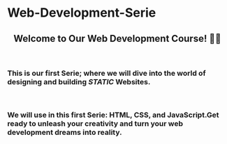 # Web-Development-Serie
<h2 align="center">Welcome to Our Web Development Course! 👋🌐</h2> 
<br>
<h3>This is our first Serie; where we will dive into the world of designing and building <strong><i>STATIC</i></strong> Websites. </h3>
<br>
<h3>We will use in this first Serie: HTML, CSS, and JavaScript.Get ready to unleash your creativity and turn your web development dreams into reality.</h3>


